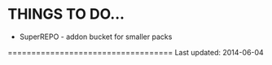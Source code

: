 THINGS TO DO...
==================

* SuperREPO - addon bucket for smaller packs

===================================
Last updated: 2014-06-04
